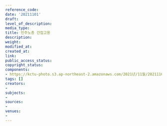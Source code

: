 ```yaml
---
reference_code: 
date: '20211101'
draft: 
level_of_description: 
media_type: 
title: 민주노총 간접고용
description: 
weight: 
modified_at: 
created_at: 
link: 
public_access_status: 
copyright_status: 
components:
- https://kctu-photo.s3.ap-northeast-2.amazonaws.com/2021년/11월/20211101-민주노총+간접고용-특수고용노동자+전국+순회투쟁+서울_순회투쟁_민주노총_비정규직_직접고용/404400_63536_2833.jpg
tags: []
creators:
- 
subjects:
- 
sources:
- 
venues:
- 
---
```

